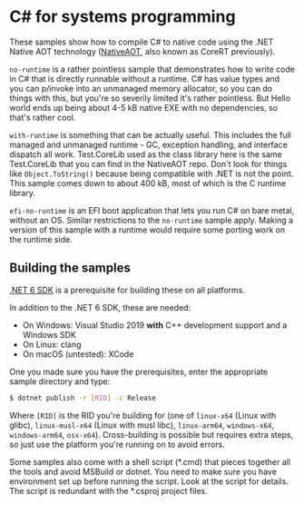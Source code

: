 # C# for systems programming

These samples show how to compile C# to native code using the .NET Native AOT technology ([NativeAOT](https://github.com/dotnet/runtimelab/tree/feature/NativeAOT), also known as CoreRT previously).

`no-runtime` is a rather pointless sample that demonstrates how to write code in C# that is directly runnable without a runtime. C# has value types and you can p/invoke into an unmanaged memory allocator, so you can do things with this, but you're so severily limited it's rather pointless. But Hello world ends up being about 4-5 kB native EXE with no dependencies, so that's rather cool.

`with-runtime` is something that can be actually useful. This includes the full managed and unmanaged runtime - GC, exception handling, and interface dispatch all work. Test.CoreLib used as the class library here is the same Test.CoreLib that you can find in the NativeAOT repo. Don't look for things like `Object.ToString()` because being compatible with .NET is not the point. This sample comes down to about 400 kB, most of which is the C runtime library.

`efi-no-runtime` is an EFI boot application that lets you run C# on bare metal, without an OS. Similar restrictions to the `no-runtime` sample apply. Making a version of this sample with a runtime would require some porting work on the runtime side.

## Building the samples

[.NET 6 SDK](https://dotnet.microsoft.com/download) is a prerequisite for building these on all platforms.

In addition to the .NET 6 SDK, these are needed:
* On Windows: Visual Studio 2019 **with** C++ development support and a Windows SDK
* On Linux: clang
* On macOS (untested): XCode

One you made sure you have the prerequisites, enter the appropriate sample directory and type:

```bash
$ dotnet publish -r [RID] -c Release
```

Where `[RID]` is the RID you're building for (one of `linux-x64` (Linux with glibc), `linux-musl-x64` (Linux with musl libc), `linux-arm64`, `windows-x64`, `windows-arm64`, `osx-x64`). Cross-building is possible but requires extra steps, so just use the platform you're running on to avoid errors.

Some samples also come with a shell script (*.cmd) that pieces together all the tools and avoid MSBuild or dotnet. You need to make sure you have environment set up before running the script. Look at the script for details. The script is redundant with the *.csproj project files.
